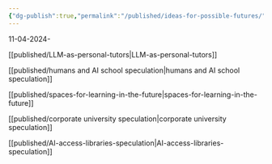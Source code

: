 ```yaml
---
{"dg-publish":true,"permalink":"/published/ideas-for-possible-futures/"}
---
```


11-04-2024- 

[[published/LLM-as-personal-tutors\|LLM-as-personal-tutors]] 

[[published/humans and AI school speculation\|humans and AI school speculation]]

[[published/spaces-for-learning-in-the-future\|spaces-for-learning-in-the-future]]

[[published/corporate university speculation\|corporate university speculation]]

[[published/AI-access-libraries-speculation\|AI-access-libraries-speculation]]